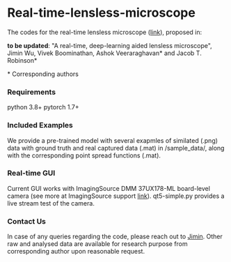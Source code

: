 # Real-time-lensless-microscope
The codes for the real-time lensless microscope ([link](https://link-to-be-updated)), proposed in:

**to be updated**: "A real-time, deep-learning aided lensless microscope", Jimin Wu, Vivek Boominathan, Ashok Veeraraghavan* and Jacob T. Robinson*

</sub> * Corresponding authors </sub>

### Requirements
python 3.8+
pytorch 1.7+

### Included Examples
We provide a pre-trained model with several exapmles of similated (.png) data with ground truth and real captured data (.mat) in /sample_data/, along with the corresponding point spread functions (.mat).

### Real-time GUI
Current GUI works with ImagingSource DMM 37UX178-ML board-level camera (see more at ImagingSource support [link](https://github.com/TheImagingSource/IC-Imaging-Control-Samples/tree/master/Python)). qt5-simple.py provides a live stream test of the camera. 

### Contact Us
In case of any queries regarding the code, please reach out to [Jimin](mailto:jimin.wu@rice.edu).
Other raw and analysed data are available for research purpose from corresponding author upon reasonable request.
